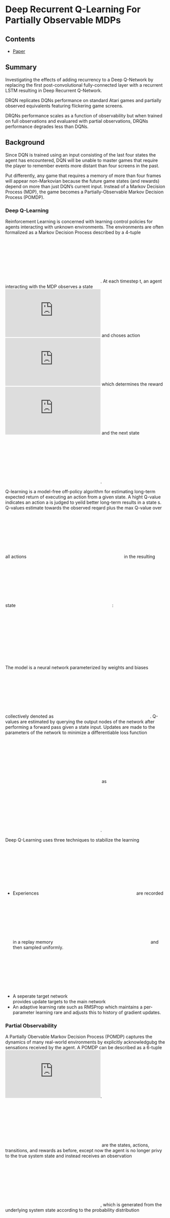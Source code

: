 # Deep Recurrent Q-Learning For Partially Observable MDPs

## Contents

* [Paper](Paper.pdf)

## Summary

Investigating the effects of adding recurrency to a Deep Q-Network by replacing the first post-convolutional fully-connected layer with a recurrent LSTM resulting in Deep Recurrent Q-Network.

DRQN replicates DQNs performance on standard Atari games and partially observed equivalents featuring flickering game screens. 

DRQNs performance scales as a function of observability but when trained on full observations and evaluared with partial observations, DRQNs performance degrades less than DQNs.

## Background

Since DQN is trained using an input consisting of the last four states the agent has encountered, DQN will be unable to master games that require the player to remember events more distant than four screens in the past. 

Put differently, any game that requires a memory of more than four frames will appear non-Markovian because the future game states (and rewards) depend on more than just DQN’s current input. Instead of a Markov Decision Process (MDP), the game becomes a Partially-Observable Markov Decision Process (POMDP).

### Deep Q-Learning

Reinforcement Learning is concerned with learning control policies for agents interacting with unknown environments. The environments are often formalized as a Markov Decision Process described by a 4-tuple ![tuple](https://latex.codecogs.com/gif.latex?%5Cleft%20%28%20%5Cmathcal%7BS%2C%20A%2C%20P%2C%20R%7D%20%5Cright%20%29). At each timestep t, an agent interacting with the MDP observes a state ![state](https://latex.codecogs.com/gif.latex?s_t%20%5Cin%20%5Cmathcal%7BS%7D) and choses action ![action](https://latex.codecogs.com/gif.latex?a_t%20%5Cin%20%5Cmathcal%7BA%7D) which determines the reward ![reward](https://latex.codecogs.com/gif.latex?r_t%20%5Csim%20%5Cmathcal%7BR%7D%28s_t%2C%20a_t%29) and the next state ![next](https://latex.codecogs.com/gif.latex?s_%7Bt&plus;1%7D%20%5Csim%20%5Cmathcal%7BP%7D%28s_t%2C%20a_t%29). 

Q-learning is a model-free off-policy algorithm for estimating long-term expected return of executing an action from a given state. A hight Q-value indicates an action a is judged to yeild better long-term results in a state s. Q-values estimate towards the observed reqard plus the max Q-value over all actions ![action](https://latex.codecogs.com/gif.latex?a%5E%5Cprime) in the resulting state ![state](https://latex.codecogs.com/gif.latex?s%5E%5Cprime):

![Q](https://latex.codecogs.com/gif.latex?Q%28s%2Ca%29%20%3A%3D%20Q%28s%2Ca%29%20&plus;%20%5Calpha%20%5Cleft%20%28%20r%20&plus;%20%5Cgamma%20%5Cmax_%7Ba%5E%5Cprime%7DQ%28s%5E%5Cprime%2Ca%5E%5Cprime%29%20-%20Q%28s%2Ca%29%20%5Cright%20%29)

The model is a neural network parameterized by weights and biases collectively denoted as ![theta](https://latex.codecogs.com/gif.latex?%5Ctheta). Q-values are estimated by querying the output nodes of the network after performing a forward pass given a state input. Updates are made to the parameters of the network to minimize a differentiable loss function ![Loss](https://latex.codecogs.com/gif.latex?L%28s%2Ca%7C%5Ctheta_i%29%20%3D%20%5Cleft%20%28%20r%20&plus;%20%5Cgamma%20%5Cmax_%7Ba%5E%5Cprime%7D%20Q%28s%5E%5Cprime%2Ca%5E%5Cprime%7C%5Ctheta_i%29%20-%20Q%28s%2Ca%7C%5Ctheta_i%29%5E2%20%5Cright%20%29) as ![parameters](https://latex.codecogs.com/gif.latex?%5Ctheta_%7Bi&plus;1%7D%20%3D%20%5Ctheta_i%20&plus;%20%5Calpha%20%5Cnabla_%5Ctheta%20L%28%5Ctheta_i%29).

Deep Q-Learning uses three techniques to stabilize the learning
* Experiences ![experience](https://latex.codecogs.com/gif.latex?e_t%20%3D%20%28s_t%2C%20a_t%2C%20r_t%2C%20s_%7Bt&plus;1%7D%29) are recorded in a replay memory ![memory](https://latex.codecogs.com/gif.latex?%5Cmathcal%7BD%7D) and then sampled uniformly. 
* A seperate target network ![Qhat](https://latex.codecogs.com/gif.latex?%5Chat%7BQ%7D) provides update targets to the main network
* An adaptive learning rate such as RMSProp which maintains a per-parameter learning rare and adjusts this to history of gradient updates.

### Partial Observability

A Partially Obervable Markov Decision Process (POMDP) captures the dynamics of many real-world environments by explicitly acknowledgubg the sensations received by the agent. A POMDP can be described as a 6-tuple ![tuple](https://latex.codecogs.com/gif.latex?%28%5Cmathcal%7BS%2C%20A%2C%20P%2C%20R%7D%2C%20%5COmega%2C%20%5Cmathcal%7BO%7D%29). ![states](https://latex.codecogs.com/gif.latex?%5Cmathcal%7BS%2C%20A%2C%20P%2C%20R%7D) are the states, actions, transitions, and rewards as before, except now the agent is no longer privy to the true system state and instead receives an observation ![observation](https://latex.codecogs.com/gif.latex?o%20%5Cin%20%5COmega), which is generated from the underlying system state according to the probability distribution ![probability](https://latex.codecogs.com/gif.latex?o%20%5Csim%20%5Cmathcal%7BO%7D%28s%29).

Vanilla Deep Q-Learning has no explicit mechanisms for deciphering the underlying state of the POMDP.

## Architecture

![Layout](assets/Architecture.jpg)

The architecture of DQN is modified minimally by replacing the first fully-connected layer with a recurrent LSTM layer of the same size. The architecture of DRQN takes a single 84×84 processed image. The image is processed by three convolutional layers and the outputs are fed to the fully connected LSTM layer. Finally, a linear layer outputs a Q-Value for each action. 

During training, the parameters for both the convolutional and recurrent portions of the network are learned jointly from scratch. 

### Stable Recurrent Updates

Updating a recurrent, convolutional network requires each backward pass to contain many time-steps of game screens and target values. The LSTM's initial hidden states may be zero or carried from the previous values.

* **Bootstrapped Sequential Updates**: Episodes are selected randomly from the replay memory and updates begin at the beginning of the episode and proceed forward through time to the conclusion of the eposide. The targets at each timestep are generated from the target Q-network, ![Qhat](https://latex.codecogs.com/gif.latex?%5Chat%7BQ%7D). The RNN’s hidden state is carried forward throughout the episode.

* **Bootstrapped Random Updates**: Episodes are selected randomly from the replay memory and updates begin at random points in the episode and proceed for only unroll iterations timesteps (e.g. one backward call). The targets at each timestep are generated from the target Q-network, ![Qhat](https://latex.codecogs.com/gif.latex?%5Chat%7BQ%7D). The RNN’s initial state is zeroed at the start of the update.

Experiments indicate that both types of updates are viable and yield convergent policies with similar performance across a set of games.
